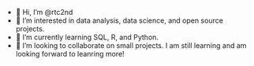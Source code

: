 - 👋 Hi, I’m @rtc2nd
- 👀 I’m interested in data analysis, data science, and open source projects.
- 🌱 I’m currently learning SQL, R, and Python.
- 💞️ I’m looking to collaborate on small projects. I am still learning and am looking forward to leanring more!

<!---
rtc2nd/rtc2nd is a ✨ special ✨ repository because its `README.md` (this file) appears on your GitHub profile.
You can click the Preview link to take a look at your changes.
--->
